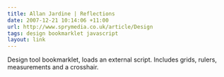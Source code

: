 ```yaml
---
title: Allan Jardine | Reflections
date: 2007-12-21 10:14:06 +11:00
url: http://www.sprymedia.co.uk/article/Design
tags: design bookmarklet javascript
layout: link
---
```

Design tool bookmarklet, loads an external script. Includes grids, rulers, measurements and a crosshair.

